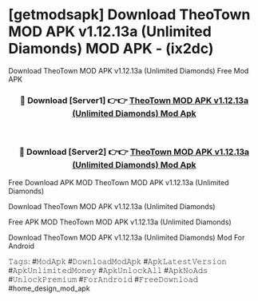 # [getmodsapk] Download TheoTown MOD APK v1.12.13a (Unlimited Diamonds) MOD APK - (ix2dc)
Download TheoTown MOD APK v1.12.13a (Unlimited Diamonds) Free Mod APK

<div align="center">
<h3>🔴 Download [Server1] 👉👉 <a href="https://apk-comot.site?title=TheoTown_MOD_APK_v1.12.13a_(Unlimited_Diamonds)">TheoTown MOD APK v1.12.13a (Unlimited Diamonds) Mod Apk</a></h3><br>

<h3>🔴 Download [Server2] 👉👉 <a href="https://apk-comot.site?title=TheoTown_MOD_APK_v1.12.13a_(Unlimited_Diamonds)">TheoTown MOD APK v1.12.13a (Unlimited Diamonds) Mod Apk</a></h3>
</div>


Free Download APK MOD TheoTown MOD APK v1.12.13a (Unlimited Diamonds)

Download TheoTown MOD APK v1.12.13a (Unlimited Diamonds) 

Free APK MOD TheoTown MOD APK v1.12.13a (Unlimited Diamonds) 

Download TheoTown MOD APK v1.12.13a (Unlimited Diamonds) Mod For Android

𝚃𝚊𝚐𝚜: #𝙼𝚘𝚍𝙰𝚙𝚔 #𝙳𝚘𝚠𝚗𝚕𝚘𝚊𝚍𝙼𝚘𝚍𝙰𝚙𝚔 #𝙰𝚙𝚔𝙻𝚊𝚝𝚎𝚜𝚝𝚅𝚎𝚛𝚜𝚒𝚘𝚗 #𝙰𝚙𝚔𝚄𝚗𝚕𝚒𝚖𝚒𝚝𝚎𝚍𝙼𝚘𝚗𝚎𝚢 #𝙰𝚙𝚔𝚄𝚗𝚕𝚘𝚌𝚔𝙰𝚕𝚕 #𝙰𝚙𝚔𝙽𝚘𝙰𝚍𝚜 #𝚄𝚗𝚕𝚘𝚌𝚔𝙿𝚛𝚎𝚖𝚒𝚞𝚖 #𝙵𝚘𝚛𝙰𝚗𝚍𝚛𝚘𝚒𝚍 #𝙵𝚛𝚎𝚎𝙳𝚘𝚠𝚗𝚕𝚘𝚊𝚍 #home_design_mod_apk